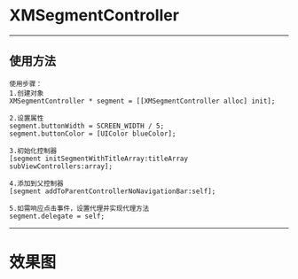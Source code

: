 # XMSegmentController

--------

## 使用方法
    使用步骤：
    1.创建对象
    XMSegmentController * segment = [[XMSegmentController alloc] init];
 
    2.设置属性
    segment.buttonWidth = SCREEN_WIDTH / 5;
    segment.buttonColor = [UIColor blueColor];
 
    3.初始化控制器
    [segment initSegmentWithTitleArray:titleArray subViewControllers:array];
 
    4.添加到父控制器
    [segment addToParentControllerNoNavigationBar:self];
 
    5.如需响应点击事件，设置代理并实现代理方法
    segment.delegate = self;
    

---------
    
# 效果图 


